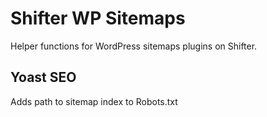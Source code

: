 # Shifter WP Sitemaps

Helper functions for WordPress sitemaps plugins on Shifter.

## Yoast SEO

Adds path to sitemap index to Robots.txt